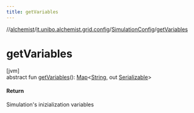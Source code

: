 ```yaml
---
title: getVariables
---
```

//[alchemist](../../../index.html)/[it.unibo.alchemist.grid.config](../index.html)/[SimulationConfig](index.html)/[getVariables](get-variables.html)



# getVariables



[jvm]\
abstract fun [getVariables](get-variables.html)(): [Map](https://docs.oracle.com/javase/8/docs/api/java/util/Map.html)<[String](https://docs.oracle.com/javase/8/docs/api/java/lang/String.html), out [Serializable](https://docs.oracle.com/javase/8/docs/api/java/io/Serializable.html)>



#### Return



Simulation's inizialization variables




